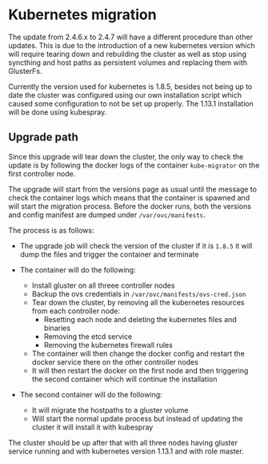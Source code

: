 # Kubernetes migration

The update from 2.4.6.x to 2.4.7 will have a different procedure than other updates. This is due to the introduction of a new kubernetes version which will require tearing down and rebuilding the cluster as well as stop using syncthing and host paths as persistent volumes and replacing them with GlusterFs.

Currently the version used for kubernetes is 1.8.5, besides not being up to date the cluster was configured using our own installation script which caused some configuration to not be set up properly. The 1.13.1 installation will be done using kubespray.

## Upgrade path

Since this upgrade will tear down the cluster, the only way to check the update is by following the docker logs of the container `kube-migrator` on the first controller node.

The upgrade will start from the versions page as usual until the message to check the container logs which means that the container is spawned and will start the migration process. Before the docker runs, both the versions and config manifest are dumped under `/var/ovc/manifests`.

The process is as follows:

- The upgrade job will check the version of the cluster if it is `1.8.5` it will dump the files and trigger the container and terminate

- The container will do the following:

  - Install gluster on all threee controller nodes
  - Backup the ovs credentials in `/var/ovc/manifests/ovs-cred.json`
  - Tear down the cluster, by removing all the kubernetes resources from each controller node:
    - Resetting each node and deleting the kubernetes files and binaries
    - Removing the etcd service
    - Removing the kubernetes firewall rules
  - The container will then change the docker config and restart the docker service there on the other controller nodes
  - It will then restart the docker on the first node and then triggering the second container which will continue the          installation
- The second container will do the following:
  - It will migrate the hostpaths to a gluster volume
  - Will start the normal update process but instead of updating the cluster it will install it with kubespray

The cluster should be up after that with all three nodes having gluster service running and with kubernetes version 1.13.1 and with role master. 
